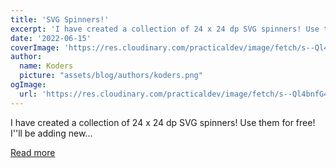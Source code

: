 ```yaml
---
title: 'SVG Spinners!'
excerpt: 'I have created a collection of 24 x 24 dp SVG spinners! Use them for free!  I''ll be adding new...'
date: '2022-06-15'
coverImage: 'https://res.cloudinary.com/practicaldev/image/fetch/s--Ql4bnfG4--/c_imagga_scale,f_auto,fl_progressive,h_420,q_66,w_1000/https://dev-to-uploads.s3.amazonaws.com/uploads/articles/2316cvw7z66h2ufvx1pu.gif'
author:
  name: Koders
  picture: "assets/blog/authors/koders.png"
ogImage:
  url: 'https://res.cloudinary.com/practicaldev/image/fetch/s--Ql4bnfG4--/c_imagga_scale,f_auto,fl_progressive,h_420,q_66,w_1000/https://dev-to-uploads.s3.amazonaws.com/uploads/articles/2316cvw7z66h2ufvx1pu.gif'
---
```


I have created a collection of 24 x 24 dp SVG spinners! Use them for free!  I''ll be adding new...

[Read more](https://dev.to/n3r4zzurr0/svg-spinners-1do6)
